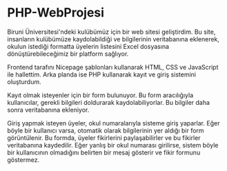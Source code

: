 # PHP-WebProjesi
Biruni Üniversitesi'ndeki kulübümüz için bir web sitesi geliştirdim. Bu site, insanların kulübümüze kaydolabildiği ve bilgilerinin veritabanına eklenerek, okulun istediği formatta üyelerin listesini Excel dosyasına dönüştürebileceğimiz bir platform sağlıyor.

Frontend tarafını Nicepage şablonları kullanarak HTML, CSS ve JavaScript ile hallettim. Arka planda ise PHP kullanarak kayıt ve giriş sistemini oluşturdum.

Kayıt olmak isteyenler için bir form bulunuyor. Bu form aracılığıyla kullanıcılar, gerekli bilgileri doldurarak kaydolabiliyorlar. Bu bilgiler daha sonra veritabanına ekleniyor.

Giriş yapmak isteyen üyeler, okul numaralarıyla sisteme giriş yaparlar. Eğer böyle bir kullanıcı varsa, otomatik olarak bilgilerinin yer aldığı bir form görüntülenir. Bu formda, üyeler fikirlerini paylaşabilirler ve bu fikirler veritabanına kaydedilir. Eğer yanlış bir okul numarası girilirse, sistem böyle bir kullanıcının olmadığını belirten bir mesaj gösterir ve fikir formunu göstermez.

